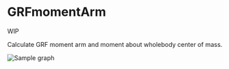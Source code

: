 # GRFmomentArm
 WIP

 Calculate GRF moment arm and moment about wholebody center of mass.


![Sample graph](activity.png)